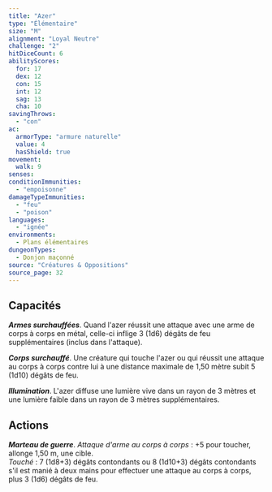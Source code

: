 ```yaml
---
title: "Azer"
type: "Élémentaire"
size: "M"
alignment: "Loyal Neutre"
challenge: "2"
hitDiceCount: 6
abilityScores:
  for: 17
  dex: 12
  con: 15
  int: 12
  sag: 13
  cha: 10
savingThrows:
  - "con"
ac:
  armorType: "armure naturelle"
  value: 4
  hasShield: true
movement:
  walk: 9
senses:
conditionImmunities:
  - "empoisonne"
damageTypeImmunities:
  - "feu"
  - "poison"
languages:
  - "ignée"
environments:
  - Plans élémentaires
dungeonTypes:
  - Donjon maçonné
source: "Créatures & Oppositions"
source_page: 32
---
```

## Capacités
_**Armes surchauffées**_. Quand l'azer réussit une attaque avec une arme de corps à corps en métal, celle-ci inflige 3 (1d6) dégâts de feu supplémentaires (inclus dans l'attaque).

_**Corps surchauffé**_. Une créature qui touche l'azer ou qui réussit une attaque au corps à corps contre lui à une distance maximale de 1,50 mètre subit 5 (1d10) dégâts de feu.

_**Illumination**_. L'azer diffuse une lumière vive dans un rayon de 3 mètres et une lumière faible dans un rayon de 3 mètres supplémentaires.

## Actions
_**Marteau de guerre**_. _Attaque d'arme au corps à corps_ : +5 pour toucher, allonge 1,50 m, une cible.  
_Touché_ : 7 (1d8+3) dégâts contondants ou 8 (1d10+3) dégâts contondants s'il est manié à deux mains pour effectuer une attaque au corps à corps, plus 3 (1d6) dégâts de feu.

